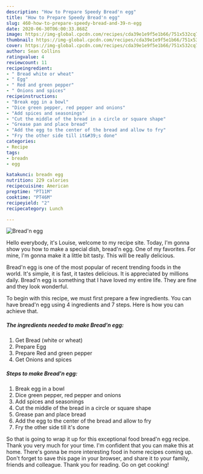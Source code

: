 ```yaml
---
description: "How to Prepare Speedy Bread'n egg"
title: "How to Prepare Speedy Bread'n egg"
slug: 460-how-to-prepare-speedy-bread-and-39-n-egg
date: 2020-06-30T06:00:33.868Z
image: https://img-global.cpcdn.com/recipes/cda39e1e9f5e1b66/751x532cq70/breadn-egg-recipe-main-photo.jpg
thumbnail: https://img-global.cpcdn.com/recipes/cda39e1e9f5e1b66/751x532cq70/breadn-egg-recipe-main-photo.jpg
cover: https://img-global.cpcdn.com/recipes/cda39e1e9f5e1b66/751x532cq70/breadn-egg-recipe-main-photo.jpg
author: Sean Collins
ratingvalue: 4
reviewcount: 11
recipeingredient:
- " Bread white or wheat"
- " Egg"
- " Red and green pepper"
- " Onions and spices"
recipeinstructions:
- "Break egg in a bowl"
- "Dice green pepper, red pepper and onions"
- "Add spices and seasonings"
- "Cut the middle of the bread in a circle or square shape"
- "Grease pan and place bread"
- "Add the egg to the center of the bread and allow to fry"
- "Fry the other side till it&#39;s done"
categories:
- Recipe
tags:
- breadn
- egg

katakunci: breadn egg 
nutrition: 229 calories
recipecuisine: American
preptime: "PT11M"
cooktime: "PT46M"
recipeyield: "2"
recipecategory: Lunch

---
```



![Bread&#39;n egg](https://img-global.cpcdn.com/recipes/cda39e1e9f5e1b66/751x532cq70/breadn-egg-recipe-main-photo.jpg)

Hello everybody, it's Louise, welcome to my recipe site. Today, I'm gonna show you how to make a special dish, bread&#39;n egg. One of my favorites. For mine, I'm gonna make it a little bit tasty. This will be really delicious.

Bread&#39;n egg is one of the most popular of recent trending foods in the world. It's simple, it is fast, it tastes delicious. It is appreciated by millions daily. Bread&#39;n egg is something that I have loved my entire life. They are fine and they look wonderful.




To begin with this recipe, we must first prepare a few ingredients. You can have bread&#39;n egg using 4 ingredients and 7 steps. Here is how you can achieve that.

<!--inarticleads1-->

##### The ingredients needed to make Bread&#39;n egg:

1. Get  Bread (white or wheat)
1. Prepare  Egg
1. Prepare  Red and green pepper
1. Get  Onions and spices




<!--inarticleads2-->

##### Steps to make Bread&#39;n egg:

1. Break egg in a bowl
1. Dice green pepper, red pepper and onions
1. Add spices and seasonings
1. Cut the middle of the bread in a circle or square shape
1. Grease pan and place bread
1. Add the egg to the center of the bread and allow to fry
1. Fry the other side till it&#39;s done




So that is going to wrap it up for this exceptional food bread&#39;n egg recipe. Thank you very much for your time. I'm confident that you can make this at home. There's gonna be more interesting food in home recipes coming up. Don't forget to save this page in your browser, and share it to your family, friends and colleague. Thank you for reading. Go on get cooking!
